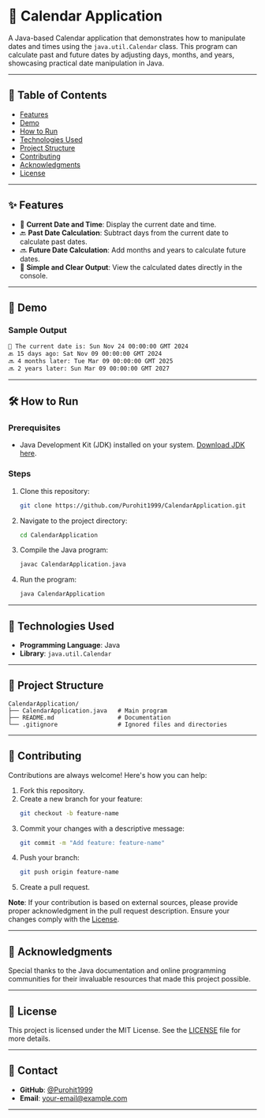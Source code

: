 
# 📅 Calendar Application

A Java-based Calendar application that demonstrates how to manipulate dates and times using the `java.util.Calendar` class. This program can calculate past and future dates by adjusting days, months, and years, showcasing practical date manipulation in Java.

---

## 📜 Table of Contents
- [Features](#features)
- [Demo](#demo)
- [How to Run](#how-to-run)
- [Technologies Used](#technologies-used)
- [Project Structure](#project-structure)
- [Contributing](#contributing)
- [Acknowledgments](#acknowledgments)
- [License](#license)

---

## ✨ Features
- 📅 **Current Date and Time**: Display the current date and time.
- 🔙 **Past Date Calculation**: Subtract days from the current date to calculate past dates.
- 🔜 **Future Date Calculation**: Add months and years to calculate future dates.
- 📖 **Simple and Clear Output**: View the calculated dates directly in the console.

---

## 🎥 Demo

### Sample Output
```bash
📅 The current date is: Sun Nov 24 00:00:00 GMT 2024
🔙 15 days ago: Sat Nov 09 00:00:00 GMT 2024
🔜 4 months later: Tue Mar 09 00:00:00 GMT 2025
🔜 2 years later: Sun Mar 09 00:00:00 GMT 2027
```

---

## 🛠️ How to Run

### Prerequisites
- Java Development Kit (JDK) installed on your system. [Download JDK here](https://www.oracle.com/java/technologies/javase-downloads.html).

### Steps
1. Clone this repository:
   ```bash
   git clone https://github.com/Purohit1999/CalendarApplication.git
   ```
2. Navigate to the project directory:
   ```bash
   cd CalendarApplication
   ```
3. Compile the Java program:
   ```bash
   javac CalendarApplication.java
   ```
4. Run the program:
   ```bash
   java CalendarApplication
   ```

---

## 🚀 Technologies Used
- **Programming Language**: Java
- **Library**: `java.util.Calendar`

---

## 📂 Project Structure
```plaintext
CalendarApplication/
├── CalendarApplication.java   # Main program
├── README.md                  # Documentation
└── .gitignore                 # Ignored files and directories
```

---

## 🤝 Contributing
Contributions are always welcome! Here's how you can help:
1. Fork this repository.
2. Create a new branch for your feature:
   ```bash
   git checkout -b feature-name
   ```
3. Commit your changes with a descriptive message:
   ```bash
   git commit -m "Add feature: feature-name"
   ```
4. Push your branch:
   ```bash
   git push origin feature-name
   ```
5. Create a pull request.

**Note**: If your contribution is based on external sources, please provide proper acknowledgment in the pull request description. Ensure your changes comply with the [License](#license).

---

## 🙏 Acknowledgments
Special thanks to the Java documentation and online programming communities for their invaluable resources that made this project possible.

---

## 📜 License
This project is licensed under the MIT License. See the [LICENSE](https://github.com/Purohit1999/CalendarApplication/blob/main/LICENSE) file for more details.

---

## 📧 Contact
- **GitHub**: [@Purohit1999](https://github.com/Purohit1999)
- **Email**: [your-email@example.com](mailto:your-email@example.com)

---

